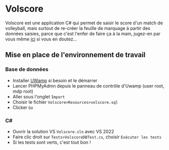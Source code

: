 # Volscore
 
 Volscore est une application C# qui permet de saisir le score d'un match de volleyball, mais surtout de re-créer la feuille de marquage à partir des données saisies, parce que c'est l'enfer de faire ça à la main, jugez-en par vous même [ici](doc/feuille%20de%20match%20officielle%20remplie.png) si vous en doutez...


## Mise en place de l'environnement de travail

### Base de données

- Installer [UWamp](https://www.uwamp.com/fr/?page=download) si besoin et le démarrer
- Lancer PHPMyAdmn depuis le panneau de contrôle d'Uwamp (user root, mdp root)
- Aller sous l'onglet `Import`
- Choisir le fichier `Volscore>Resources>volscore.sql`
- Clicker `Go`

### C#

- Ouvrir la solution VS `Volscore.sln` avec VS 2022
- Faire clic droit sur `Tests>VolscoreDBTest.cs`, choisir `Exécuter les tests`
- Si les tests sont verts, c'est tout bon !